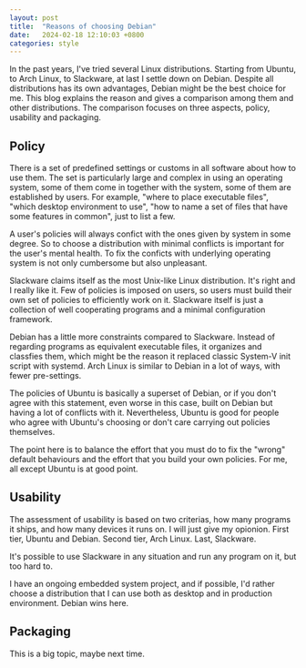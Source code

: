 ```yaml
---
layout: post
title:  "Reasons of choosing Debian"
date:   2024-02-18 12:10:03 +0800
categories: style
---
```


In the past years, I've tried several Linux distributions. Starting from Ubuntu, to Arch Linux,
to Slackware, at last I settle down on Debian. Despite all distributions has its own advantages,
Debian might be the best choice for me.
This blog explains the reason and gives a comparison among them and other distributions. 
The comparison focuses on three aspects, policy, usability and packaging.

## Policy

There is a set of predefined settings or customs in all software about how to use them.
The set is particularly large and complex in using an operating system, some of
them come in together with the system, some of them are established by users.
For example, "where to place executable files",
"which desktop environment to use", "how to name a set of files that have some features in common",
just to list a few.

A user's policies will always confict with the ones given by system in some degree. So to choose
a distribution with minimal conflicts is important for the user's mental health. To fix
the conficts with underlying operating system is not only cumbersome but also unpleasant.

Slackware claims itself as the most Unix-like Linux distribution. It's right and I really like it.
Few of policies is imposed on users, so users must build their own
set of policies to efficiently work on it. Slackware itself is just a collection of well cooperating programs
and a minimal configuration framework.

Debian has a little more constraints compared to Slackware.  Instead of regarding programs as
equivalent executable files, it organizes and classfies them, which might be the reason it
replaced classic System-V init script with systemd.
Arch Linux is similar to Debian in a lot of ways, with fewer pre-settings.

The policies of Ubuntu is basically a superset of Debian, or if you don't agree with this statement,
even worse in this case, built on Debian but having a lot of conflicts with it.
Nevertheless, Ubuntu is good for people who agree with Ubuntu's choosing or don't care carrying out
policies themselves.

The point here is to balance the effort that you must do to fix the "wrong" default behaviours
and the effort that you build your own policies. For me, all except Ubuntu is at good point.

## Usability

The assessment of usability is based on two criterias, how many programs it ships, and how many
devices it runs on. I will just give my opionion.
First tier, Ubuntu and Debian. Second tier, Arch Linux. Last, Slackware.

It's possible to use Slackware in any situation and run any program on it, but too hard to.

I have an ongoing embedded system project, and if possible, I'd rather choose a distribution
that I can use both as desktop and in production environment. Debian wins here.

## Packaging

This is a big topic, maybe next time.

